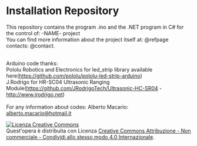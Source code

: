 # Installation Repository

This repository contains the program .ino and the .NET program in C# for the control of: -NAME- project
<br />You can find more information about the project itself at: @refpage contacts: @contact.<br /><br />

Arduino code thanks:<br />
  Pololu Robotics and Electronics for led_strip library available here(https://github.com/pololu/pololu-led-strip-arduino)<br />
  J.Rodrigo for HR-SC04 Ultrasonic Ranging Module(https://github.com/JRodrigoTech/Ultrasonic-HC-SR04 - http://www.jrodrigo.net)
  <br /><br />
For any information about codes: 
Alberto Macario: alberto.macario@hotmail.it

<a rel="license" href="http://creativecommons.org/licenses/by-nc-sa/4.0/"><img alt="Licenza Creative Commons" style="border-width:0" src="https://i.creativecommons.org/l/by-nc-sa/4.0/88x31.png" /></a><br />Quest'opera è distribuita con Licenza <a rel="license" href="http://creativecommons.org/licenses/by-nc-sa/4.0/">Creative Commons Attribuzione - Non commerciale - Condividi allo stesso modo 4.0 Internazionale</a>.
